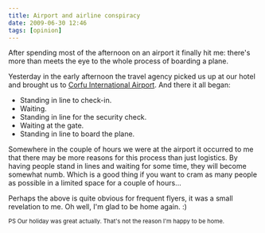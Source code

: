 ```yaml
---
title: Airport and airline conspiracy
date: 2009-06-30 12:46
tags: [opinion]
---
```


After spending most of the afternoon on an airport it finally hit me:
there's more than meets the eye to the whole process of boarding a
plane.

Yesterday in the early afternoon the travel agency picked us up at our
hotel and brought us to
[Corfu International Airport](http://en.wikipedia.org/wiki/Corfu_International_Airport). And
there it all began:

-   Standing in line to check-in.
-   Waiting.
-   Standing in line for the security check.
-   Waiting at the gate.
-   Standing in line to board the plane.

Somewhere in the couple of hours we were at the airport it occurred to
me that there may be more reasons for this process than just
logistics. By having people stand in lines and waiting for some time,
they will become somewhat numb. Which is a good thing if you want to
cram as many people as possible in a limited space for a couple of
hours...

Perhaps the above is quite obvious for frequent flyers, it was a small
revelation to me. Oh well, I'm glad to be home again. :)

<small>PS Our holiday was great actually. That's not the reason I'm happy to
be home.</small>
